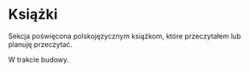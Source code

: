 # Książki

Sekcja poświęcona polskojęzycznym książkom, które przeczytałem lub planuję przeczytać.

W trakcie budowy.

